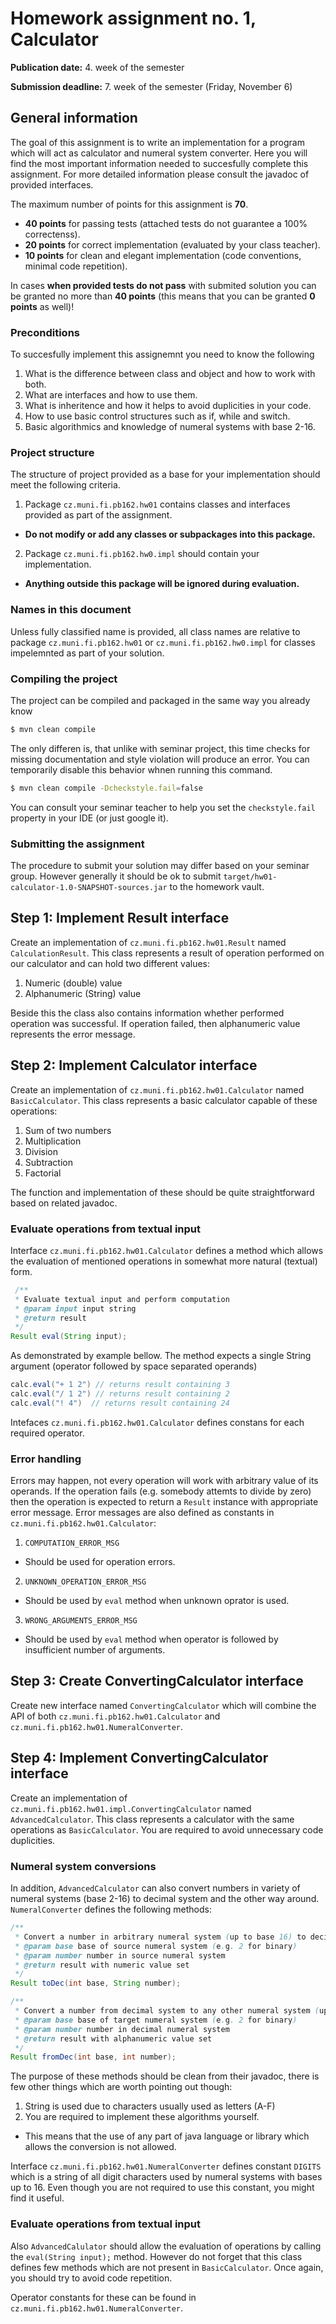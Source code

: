 Homework assignment no. 1, Calculator
====================================

**Publication date:** 4. week of the semester 

**Submission deadline:** 7. week of the semester (Friday, November 6)

General information
-------------------
The goal of this assignment is to write an implementation for a program which will act as calculator and numeral system converter. Here you will find the most important information needed to succesfully complete this assignment. For more detailed information please consult the javadoc of provided interfaces.

The maximum number of points for this assignment is **70**.

- **40 points** for passing tests (attached tests do not guarantee a 100% correctenss).
- **20 points** for correct implementation (evaluated by your class teacher).
- **10 points** for clean and elegant implementation (code conventions, minimal code repetition).

In cases **when provided tests do not pass** with submited solution you can be granted no more than **40 points** (this means that you can be granted **0 points** as well)!

### Preconditions
To succesfully implement this assignemnt you need to know the following

1. What is the difference between class and object and how to work with both.
2. What are interfaces and how to use them.
3. What is inheritence and how it helps to avoid duplicities in your code.
4. How to use basic control structures such as if, while and switch.
5. Basic algorithmics and knowledge of numeral systems with base 2-16.

### Project structure
The structure of project provided as a base for your implementation should meet the following criteria.

1. Package ```cz.muni.fi.pb162.hw01``` contains classes and interfaces provided as part of the assignment.
  - **Do not modify or add any classes or subpackages into this package.**
2. Package  ```cz.muni.fi.pb162.hw0.impl``` should contain your implementation.
  - **Anything outside this package will be ignored during evaluation.**

### Names in this document
Unless fully classified name is provided, all class names are relative to  package ```cz.muni.fi.pb162.hw01``` or ```cz.muni.fi.pb162.hw0.impl``` for classes impelemnted as part of your solution.

### Compiling the project
The project can be compiled and packaged in the same way you already know 

```bash
$ mvn clean compile
```

The only differen is, that unlike with seminar project, this time checks for missing documentation and style violation will produce an error. 
You can temporarily disable this behavior whnen running this command. 

```bash
$ mvn clean compile -Dcheckstyle.fail=false
```

You can consult your seminar teacher to help you set the ```checkstyle.fail``` property in your IDE (or just google it). 


### Submitting the assignment
The procedure to submit your solution may differ based on your seminar group. However generally it should be ok to submit ```target/hw01-calculator-1.0-SNAPSHOT-sources.jar``` to the homework vault.

Step 1: Implement Result interface
---------------------------
Create an implementation of ```cz.muni.fi.pb162.hw01.Result``` named ```CalculationResult```. This class represents a result of operation performed on our calculator and can hold two different values:

1. Numeric (double) value
2. Alphanumeric (String) value

Beside this the class also contains information whether performed operation was successful. If operation failed, then alphanumeric value represents the error message.


Step 2: Implement Calculator interface
------------------------------
Create an implementation of ```cz.muni.fi.pb162.hw01.Calculator``` named ```BasicCalculator```. This class represents a basic calculator capable of these operations:

1. Sum of two numbers
2. Multiplication
3. Division
4. Subtraction
5. Factorial

The function and implementation of these should be quite straightforward based on related javadoc.

### Evaluate operations from textual input
Interface ```cz.muni.fi.pb162.hw01.Calculator``` defines a method which allows the evaluation of mentioned operations in somewhat more natural (textual) form.

```java
 /**
 * Evaluate textual input and perform computation
 * @param input input string
 * @return result
 */
Result eval(String input);
```

As demonstrated by example bellow. The method expects a single String argument (operator followed by space separated operands)

```java
calc.eval("+ 1 2") // returns result containing 3
calc.eval("/ 1 2") // returns result containing 2
calc.eval("! 4")  // returns result containing 24
```
Intefaces ```cz.muni.fi.pb162.hw01.Calculator``` defines constans for each required operator.

### Error handling
Errors may happen, not every operation will work with arbitrary value of its operands. If the operation fails (e.g. somebody attemts to divide by zero) then the operation is expected to return a ```Result``` instance with appropriate error message. Error messages are also defined as constants in ```cz.muni.fi.pb162.hw01.Calculator```:

1. ```COMPUTATION_ERROR_MSG```
  - Should be used for operation errors.
2. ```UNKNOWN_OPERATION_ERROR_MSG```
  - Should be used by ```eval``` method when unknown oprator is used.
3. ```WRONG_ARGUMENTS_ERROR_MSG```
  - Should be used by ```eval``` method when operator is followed by insufficient number of arguments.


Step 3: Create ConvertingCalculator interface
-------------------------------------
Create new interface named ```ConvertingCalculator``` which will combine the API of both ```cz.muni.fi.pb162.hw01.Calculator``` and ```cz.muni.fi.pb162.hw01.NumeralConverter```.

Step 4: Implement ConvertingCalculator interface
----------------------------------------
Create an implementation of ```cz.muni.fi.pb162.hw01.impl.ConvertingCalculator``` named ```AdvancedCalculator```. This class represents a calculator with the same operations as ```BasicCalculator```. You are required to avoid unnecessary code duplicities.


### Numeral system conversions
In addition, ```AdvancedCalculator``` can also convert numbers in variety of numeral systems (base 2-16) to decimal system and the other way around. ```NumeralConverter``` defines the following methods:

```java
/**
 * Convert a number in arbitrary numeral system (up to base 16) to decimal
 * @param base base of source numeral system (e.g. 2 for binary)
 * @param number number in source numeral system
 * @return result with numeric value set
 */
Result toDec(int base, String number);

/**
 * Convert a number from decimal system to any other numeral system (up to base 16)
 * @param base base of target numeral system (e.g. 2 for binary)
 * @param number number in decimal numeral system
 * @return result with alphanumeric value set
 */
Result fromDec(int base, int number);
```
The purpose of these methods should be clean from their javadoc, there is few other things which are worth pointing out though:

1. String is used due to characters usually used as letters (A-F)
2. You are required to implement these algorithms yourself.
  - This means that the use of any part of java language or library which allows the conversion is not allowed.

Interface ```cz.muni.fi.pb162.hw01.NumeralConverter``` defines constant ```DIGITS``` which is a string of all digit characters used by numeral systems with bases up to 16. Even though you are not required to use this constant, you might find it useful.

### Evaluate operations from textual input
Also  ```AdvancedCalulator``` should allow the evaluation of operations by calling the ```eval(String input);``` method. However do not forget that this class defines few methods which are not present in ```BasicCalculator```. Once again, you should try to avoid code repetition.

Operator constants for these can be found in ```cz.muni.fi.pb162.hw01.NumeralConverter```.